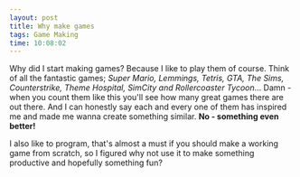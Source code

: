 ```yaml
---
layout: post
title: Why make games
tags: Game Making
time: 10:08:02
---
```

Why did I start making games? Because I like to play them of course. Think of all the fantastic games; *Super Mario, Lemmings, Tetris, GTA, The Sims, Counterstrike, Theme Hospital, SimCity and Rollercoaster Tycoon*... Damn - when you count them like this you'll see how many great games there are out there. And I can honestly say each and every one of them has inspired me and made me wanna create something similar. **No - something even better!**

I also like to program, that's almost a must if you should make a working game from scratch, so I figured why not use it to make something productive and hopefully something fun?

